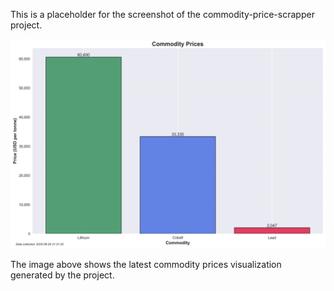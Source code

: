 This is a placeholder for the screenshot of the commodity-price-scrapper project.

![Commodity Price Scrapper](../commodity_prices_chart.png)

The image above shows the latest commodity prices visualization generated by the project.
